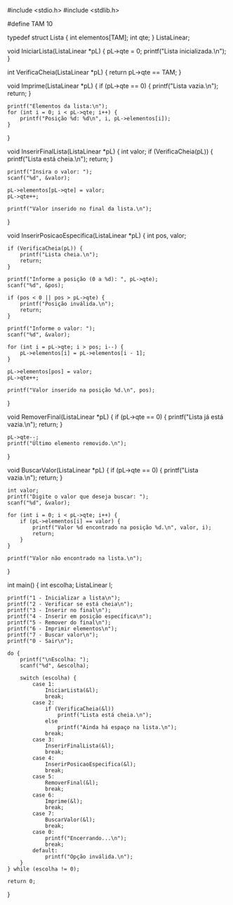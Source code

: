 #include <stdio.h>
#include <stdlib.h>

#define TAM 10

typedef struct Lista {
    int elementos[TAM];
    int qte;
} ListaLinear;

void IniciarLista(ListaLinear *pL) {
    pL->qte = 0;
    printf("Lista inicializada.\n");
}

int VerificaCheia(ListaLinear *pL) {
    return pL->qte == TAM;
}

void Imprime(ListaLinear *pL) {
    if (pL->qte == 0) {
        printf("Lista vazia.\n");
        return;
    }

    printf("Elementos da lista:\n");
    for (int i = 0; i < pL->qte; i++) {
        printf("Posição %d: %d\n", i, pL->elementos[i]);
    }
}

void InserirFinalLista(ListaLinear *pL) {
    int valor;
    if (VerificaCheia(pL)) {
        printf("Lista está cheia.\n");
        return;
    }

    printf("Insira o valor: ");
    scanf("%d", &valor);

    pL->elementos[pL->qte] = valor;
    pL->qte++;

    printf("Valor inserido no final da lista.\n");
}

void InserirPosicaoEspecifica(ListaLinear *pL) {
    int pos, valor;

    if (VerificaCheia(pL)) {
        printf("Lista cheia.\n");
        return;
    }

    printf("Informe a posição (0 a %d): ", pL->qte);
    scanf("%d", &pos);

    if (pos < 0 || pos > pL->qte) {
        printf("Posição inválida.\n");
        return;
    }

    printf("Informe o valor: ");
    scanf("%d", &valor);

    for (int i = pL->qte; i > pos; i--) {
        pL->elementos[i] = pL->elementos[i - 1];
    }

    pL->elementos[pos] = valor;
    pL->qte++;

    printf("Valor inserido na posição %d.\n", pos);
}

void RemoverFinal(ListaLinear *pL) {
    if (pL->qte == 0) {
        printf("Lista já está vazia.\n");
        return;
    }

    pL->qte--;
    printf("Último elemento removido.\n");
}

void BuscarValor(ListaLinear *pL) {
    if (pL->qte == 0) {
        printf("Lista vazia.\n");
        return;
    }

    int valor;
    printf("Digite o valor que deseja buscar: ");
    scanf("%d", &valor);

    for (int i = 0; i < pL->qte; i++) {
        if (pL->elementos[i] == valor) {
            printf("Valor %d encontrado na posição %d.\n", valor, i);
            return;
        }
    }

    printf("Valor não encontrado na lista.\n");
}

int main() {
    int escolha;
    ListaLinear l;

    printf("1 - Inicializar a lista\n");
    printf("2 - Verificar se está cheia\n");
    printf("3 - Inserir no final\n");
    printf("4 - Inserir em posição específica\n");
    printf("5 - Remover do final\n");
    printf("6 - Imprimir elementos\n");
    printf("7 - Buscar valor\n");
    printf("0 - Sair\n");

    do {
        printf("\nEscolha: ");
        scanf("%d", &escolha);

        switch (escolha) {
            case 1:
                IniciarLista(&l);
                break;
            case 2:
                if (VerificaCheia(&l))
                    printf("Lista está cheia.\n");
                else
                    printf("Ainda há espaço na lista.\n");
                break;
            case 3:
                InserirFinalLista(&l);
                break;
            case 4:
                InserirPosicaoEspecifica(&l);
                break;
            case 5:
                RemoverFinal(&l);
                break;
            case 6:
                Imprime(&l);
                break;
            case 7:
                BuscarValor(&l);
                break;
            case 0:
                printf("Encerrando...\n");
                break;
            default:
                printf("Opção inválida.\n");
        }
    } while (escolha != 0);

    return 0;
}
